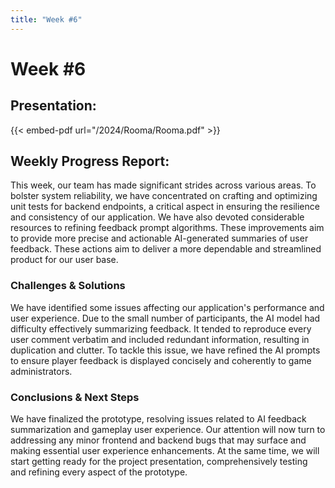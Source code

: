 ```yaml
---
title: "Week #6"
---
```


# **Week #6**

## **Presentation**:  

{{< embed-pdf url="/2024/Rooma/Rooma.pdf" >}}


## **Weekly Progress Report**:

This week, our team has made significant strides across various areas. To bolster system reliability, we have concentrated on crafting and optimizing unit tests for backend endpoints, a critical aspect in ensuring the resilience and consistency of our application. We have also devoted considerable resources to refining feedback prompt algorithms. These improvements aim to provide more precise and actionable AI-generated summaries of user feedback. These actions aim to deliver a more dependable and streamlined product for our user base.

### **Challenges & Solutions**

We have identified some issues affecting our application's performance and user experience. Due to the small number of participants, the AI model had difficulty effectively summarizing feedback. It tended to reproduce every user comment verbatim and included redundant information, resulting in duplication and clutter. To tackle this issue, we have refined the AI prompts to ensure player feedback is displayed concisely and coherently to game administrators.

### **Conclusions & Next Steps**

We have finalized the prototype, resolving issues related to AI feedback summarization and gameplay user experience. Our attention will now turn to addressing any minor frontend and backend bugs that may surface and making essential user experience enhancements. At the same time, we will start getting ready for the project presentation, comprehensively testing and refining every aspect of the prototype.
